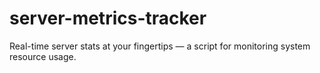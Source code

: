 # server-metrics-tracker
Real-time server stats at your fingertips — a script for monitoring system resource usage.
